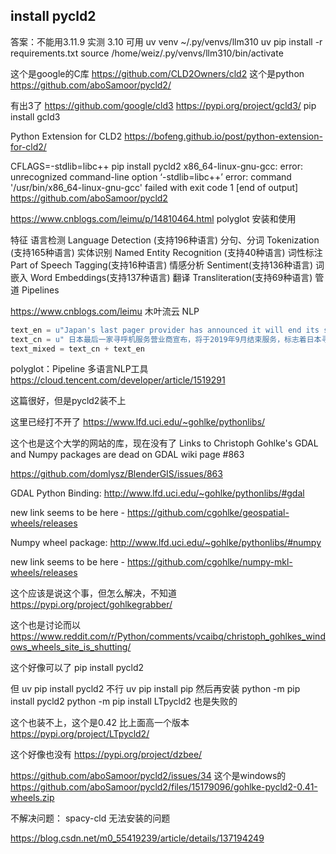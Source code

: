## install pycld2 

答案：不能用3.11.9
实测 3.10 可用
uv venv ~/.py/venvs/llm310
uv pip install -r requirements.txt
source /home/weiz/.py/venvs/llm310/bin/activate

这个是google的C库
https://github.com/CLD2Owners/cld2
这个是python
https://github.com/aboSamoor/pycld2/

有出3了
https://github.com/google/cld3
https://pypi.org/project/gcld3/
pip install gcld3

Python Extension for CLD2
https://bofeng.github.io/post/python-extension-for-cld2/

CFLAGS=-stdlib=libc++ pip install pycld2
x86_64-linux-gnu-gcc: error: unrecognized command-line option ‘-stdlib=libc++’
error: command '/usr/bin/x86_64-linux-gnu-gcc' failed with exit code 1
[end of output]
https://github.com/aboSamoor/pycld2

https://www.cnblogs.com/leimu/p/14810464.html
polyglot 安装和使用

特征
语言检测 Language Detection (支持196种语言)
分句、分词 Tokenization (支持165种语言)
实体识别 Named Entity Recognition (支持40种语言)
词性标注 Part of Speech Tagging(支持16种语言)
情感分析 Sentiment(支持136种语言)
词嵌入 Word Embeddings(支持137种语言)
翻译 Transliteration(支持69种语言)
管道 Pipelines

https://www.cnblogs.com/leimu 木叶流云 NLP

```python
text_en = u"Japan's last pager provider has announced it will end its service in September 2019 - bringing a national end to telecommunication beepers, 50 years after their introduction.Around 1,500 users remain subscribed to Tokyo Telemessage, which has not made the devices in 20 years."
text_cn = u" 日本最后一家寻呼机服务营业商宣布，将于2019年9月结束服务，标志着日本寻呼业长达50年的历史正式落幕。目前大约还有1500名用户使用东京电信通信公司提供的寻呼服务，该公司在20年前就已停止生产寻呼机。"
text_mixed = text_cn + text_en
```

polyglot：Pipeline 多语言NLP工具
https://cloud.tencent.com/developer/article/1519291

这篇很好，但是pycld2装不上

这里已经打不开了
https://www.lfd.uci.edu/~gohlke/pythonlibs/

这个也是这个大学的网站的库，现在没有了
Links to Christoph Gohlke's GDAL and Numpy packages are dead on GDAL wiki page #863

https://github.com/domlysz/BlenderGIS/issues/863

GDAL Python Binding:
http://www.lfd.uci.edu/~gohlke/pythonlibs/#gdal

new link seems to be here - https://github.com/cgohlke/geospatial-wheels/releases

Numpy wheel package:
http://www.lfd.uci.edu/~gohlke/pythonlibs/#numpy

new link seems to be here - https://github.com/cgohlke/numpy-mkl-wheels/releases

这个应该是说这个事，但怎么解决，不知道
https://pypi.org/project/gohlkegrabber/

这个也是讨论而以
https://www.reddit.com/r/Python/comments/vcaibq/christoph_gohlkes_windows_wheels_site_is_shutting/

这个好像可以了
 pip install pycld2

但 uv pip install pycld2 不行
uv pip install pip 然后再安装
python -m pip install pycld2
python -m pip install LTpycld2
也是失败的

这个也装不上，这个是0.42 比上面高一个版本
https://pypi.org/project/LTpycld2/

这个好像也没有
https://pypi.org/project/dzbee/


https://github.com/aboSamoor/pycld2/issues/34
这个是windows的
https://github.com/aboSamoor/pycld2/files/15179096/gohlke-pycld2-0.41-wheels.zip


不解决问题：
spacy-cld 无法安装的问题

https://blog.csdn.net/m0_55419239/article/details/137194249

